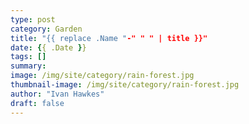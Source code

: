 ```yaml
---
type: post
category: Garden
title: "{{ replace .Name "-" " " | title }}"
date: {{ .Date }}
tags: []
summary: 
image: /img/site/category/rain-forest.jpg
thumbnail-image: /img/site/category/rain-forest.jpg
author: "Ivan Hawkes"
draft: false
---
```


